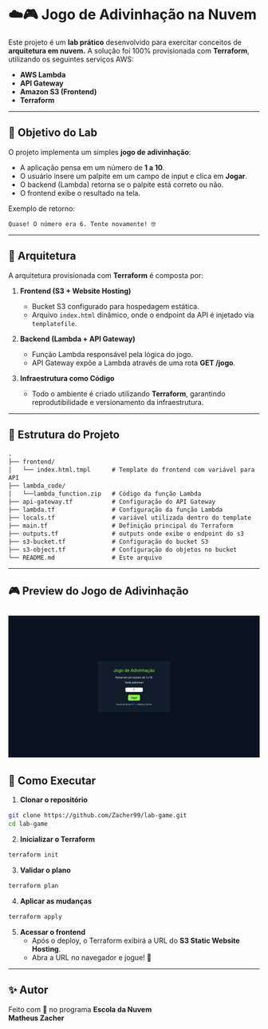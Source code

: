 # ☁️🎮 Jogo de Adivinhação na Nuvem 

Este projeto é um **lab prático** desenvolvido para exercitar conceitos de **arquitetura em nuvem.** 
A solução foi 100% provisionada com **Terraform**, utilizando os seguintes serviços AWS:

- **AWS Lambda**
- **API Gateway**
- **Amazon S3 (Frontend)**
- **Terraform**

---

## 🎯 Objetivo do Lab

O projeto implementa um simples **jogo de adivinhação**:

- A aplicação pensa em um número de **1 a 10**.
- O usuário insere um palpite em um campo de input e clica em **Jogar**.
- O backend (Lambda) retorna se o palpite está correto ou não.
- O frontend exibe o resultado na tela.

Exemplo de retorno:
```
Quase! O número era 6. Tente novamente! 🤓
```

---

## 🚀 Arquitetura

A arquitetura provisionada com **Terraform** é composta por:

1. **Frontend (S3 + Website Hosting)**  
   - Bucket S3 configurado para hospedagem estática.  
   - Arquivo `index.html` dinâmico, onde o endpoint da API é injetado via `templatefile`.  

2. **Backend (Lambda + API Gateway)**  
   - Função Lambda responsável pela lógica do jogo.  
   - API Gateway expõe a Lambda através de uma rota **GET /jogo**.  

3. **Infraestrutura como Código**  
   - Todo o ambiente é criado utilizando **Terraform**, garantindo reprodutibilidade e versionamento da infraestrutura.  


---

## 📂 Estrutura do Projeto

```
.
├── frontend/
│   └── index.html.tmpl      # Template do frontend com variável para API 
├── lambda_code/
│   └──lambda_function.zip   # Código da função Lambda               
├── api-gateway.tf           # Configuração do API Gateway
├── lambda.tf                # Configuração da função Lambda
├── locals.tf                # variável utilizada dentro do template
├── main.tf                  # Definição principal do Terraform
├── outputs.tf               # outputs onde exibe o endpoint do s3
├── s3-bucket.tf             # Configuração do bucket S3       
├── s3-object.tf             # Configuração do objetos no bucket
└── README.md                # Este arquivo

```
---
## 🎮 Preview do Jogo de Adivinhação

![Preview do site](./img/preview.png)
---

## 🚀 Como Executar

1. **Clonar o repositório**
```bash
git clone https://github.com/Zacher99/lab-game.git
cd lab-game
```

2. **Inicializar o Terraform**
```bash
terraform init
```

3. **Validar o plano**
```bash
terraform plan
```

4. **Aplicar as mudanças**
```bash
terraform apply
```

5. **Acessar o frontend**  
   - Após o deploy, o Terraform exibirá a URL do **S3 Static Website Hosting**.  
   - Abra a URL no navegador e jogue! 🎉  

---

## ✨ Autor

Feito com 💙 no programa **Escola da Nuvem**  
**Matheus Zacher**
